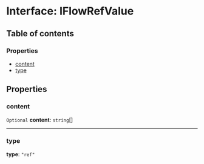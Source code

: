 # Interface: IFlowRefValue

## Table of contents

### Properties

* [content](/auto-docs/interface/interfaces/IFlowRefValue.md#content)
* [type](/auto-docs/interface/interfaces/IFlowRefValue.md#type)

## Properties

### content

`Optional` **content**: `string`\[]

***

### type

**type**: `"ref"`
